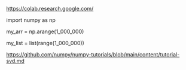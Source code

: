 https://colab.research.google.com/

 import numpy as np
 
 my_arr = np.arange(1_000_000)
 
 my_list = list(range(1_000_000))


https://github.com/numpy/numpy-tutorials/blob/main/content/tutorial-svd.md
